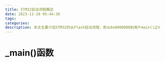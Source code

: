 ```yaml
---
title: STM32启动流程概述
date: 2023-11-28 05:44:36
tags:
categories:
description: 本文主要介绍STM32的从Flash启动流程，即从0x8000000到用户main()之间的执行过程。
---
```








# _main()函数


